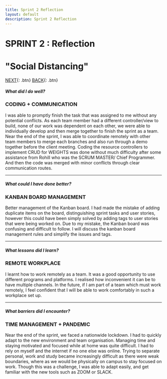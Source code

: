 ```yaml
---
title: Sprint 2 Reflection
layout: default
description: Sprint 2 Reflection
---
```


# SPRINT 2 : Reflection
# "Social Distancing"

[NEXT](r3.html){: .btn}
[BACK](r1.html){: .btn}

##### What did I do well? 
### CODING + COMMUNICATION
I was able to promptly finish the task that was assigned to me without any potential conflicts. As each team member had a different controller/view to build, none of our work was dependent on each other, we were able to individually develop and then merge together to finish the sprint as a team.
Near the end of the sprint, I was able to coordinate remotely with other team members to merge each branches and also run through a demo together before the client meeting. Coding the resource controllers to implement CRUD for WEIGHTS was done without much difficulty after some assistance from Rohill who was the SCRUM MASTER/ Chief Programmer. And then the code was merged with minor conflicts through clear communication routes.

---

##### What could I have done better? 
### KANBAN BOARD MANAGEMENT
Better management of the Kanban board. I had made the mistake of adding duplicate items on the board, distinguishing sprint tasks and user stories, however this could have been simply solved by adding tags to user stories that were being worked on. Due to my mistake, the Kanban board was confusing and difficult to follow. I will discuss the kanban board management rules and simplify the issues and tags.

---

##### What lessons did I learn? 
### REMOTE WORKPLACE
I learnt how to work remotely as a team. It was a good opportunity to use different programs and platforms. I realised how inconvenient it can be to have multiple channels. In the future, if I am part of a team which must work remotely, I feel confident that I will be able to work comfortably in such a workplace set up. 

---

##### What barriers did I encounter? 
### TIME MANAGEMENT + PANDEMIC
Near the end of the sprint, we faced a nationwide lockdown. I had to quickly adapt to the new environment and team organisation. Managing time and staying motivated and focused while at home was quite difficult. I had to rely on myself and the internet if no one else was online. Trying to separate personal, work and study became increasingly difficult as there were weak boundaries, where as we would be physically on campus to stay focused on work. Though this was a challenge, I was able to adapt easily, and get familiar with the new tools such as ZOOM or SLACK.